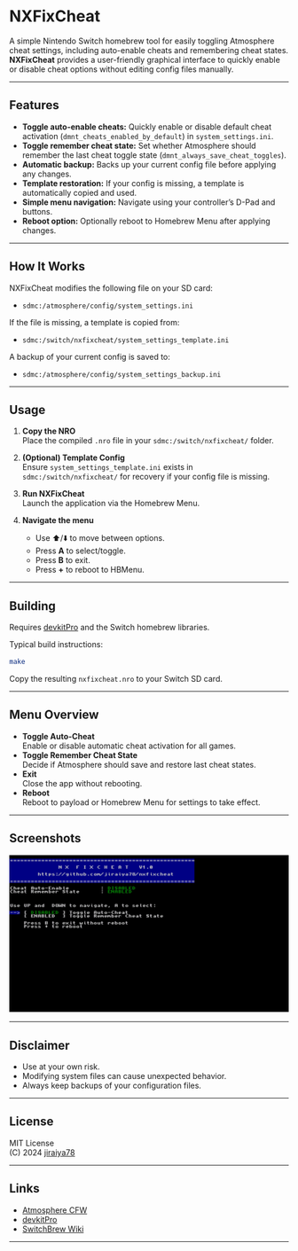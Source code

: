 # NXFixCheat

A simple Nintendo Switch homebrew tool for easily toggling Atmosphere cheat settings, including auto-enable cheats and remembering cheat states.  
**NXFixCheat** provides a user-friendly graphical interface to quickly enable or disable cheat options without editing config files manually.

---

## Features

- **Toggle auto-enable cheats:** Quickly enable or disable default cheat activation (`dmnt_cheats_enabled_by_default`) in `system_settings.ini`.
- **Toggle remember cheat state:** Set whether Atmosphere should remember the last cheat toggle state (`dmnt_always_save_cheat_toggles`).
- **Automatic backup:** Backs up your current config file before applying any changes.
- **Template restoration:** If your config is missing, a template is automatically copied and used.
- **Simple menu navigation:** Navigate using your controller’s D-Pad and buttons.
- **Reboot option:** Optionally reboot to Homebrew Menu after applying changes.

---

## How It Works

NXFixCheat modifies the following file on your SD card:

- `sdmc:/atmosphere/config/system_settings.ini`

If the file is missing, a template is copied from:

- `sdmc:/switch/nxfixcheat/system_settings_template.ini`

A backup of your current config is saved to:

- `sdmc:/atmosphere/config/system_settings_backup.ini`

---

## Usage

1. **Copy the NRO**  
   Place the compiled `.nro` file in your `sdmc:/switch/nxfixcheat/` folder.

2. **(Optional) Template Config**  
   Ensure `system_settings_template.ini` exists in `sdmc:/switch/nxfixcheat/` for recovery if your config file is missing.

3. **Run NXFixCheat**  
   Launch the application via the Homebrew Menu.

4. **Navigate the menu**  
   - Use ⬆️/⬇️ to move between options.
   - Press **A** to select/toggle.
   - Press **B** to exit.
   - Press **+** to reboot to HBMenu.

---

## Building

Requires [devkitPro](https://devkitpro.org/) and the Switch homebrew libraries.

Typical build instructions:

```bash
make
```

Copy the resulting `nxfixcheat.nro` to your Switch SD card.

---

## Menu Overview

- **Toggle Auto-Cheat**  
  Enable or disable automatic cheat activation for all games.
- **Toggle Remember Cheat State**  
  Decide if Atmosphere should save and restore last cheat states.
- **Exit**  
  Close the app without rebooting.
- **Reboot**  
  Reboot to payload or Homebrew Menu for settings to take effect.

---

## Screenshots

![screenshot](https://github.com/jiraiya78/nxfixcheat/blob/main/screenshot.jpg)

---

## Disclaimer

- Use at your own risk.
- Modifying system files can cause unexpected behavior.
- Always keep backups of your configuration files.

---

## License

MIT License  
(C) 2024 [jiraiya78](https://github.com/jiraiya78)

---

## Links

- [Atmosphere CFW](https://github.com/Atmosphere-NX/Atmosphere)
- [devkitPro](https://devkitpro.org/)
- [SwitchBrew Wiki](https://switchbrew.org/)

---
